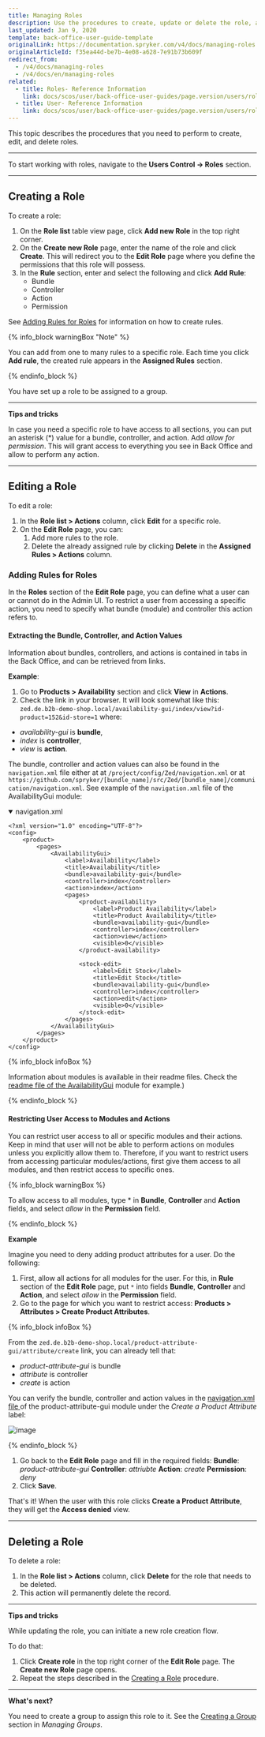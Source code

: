 ```yaml
---
title: Managing Roles
description: Use the procedures to create, update or delete the role, add a rule for the role, and assign the role to a group in the Back Office.
last_updated: Jan 9, 2020
template: back-office-user-guide-template
originalLink: https://documentation.spryker.com/v4/docs/managing-roles
originalArticleId: f35ea44d-be7b-4e08-a628-7e91b73b609f
redirect_from:
  - /v4/docs/managing-roles
  - /v4/docs/en/managing-roles
related:
  - title: Roles- Reference Information
    link: docs/scos/user/back-office-user-guides/page.version/users/roles-groups-and-users/references/roles-reference-information.html
  - title: User- Reference Information
    link: docs/scos/user/back-office-user-guides/page.version/users/roles-groups-and-users/references/user-reference-information.html
---
```


This topic describes the procedures that you need to perform to create, edit, and delete roles.
***

To start working with roles, navigate to the **Users Control -> Roles** section.
***

## Creating a Role

To create a role:
1. On the **Role list** table view page, click **Add new Role** in the top right corner.
2. On the **Create new Role** page, enter the name of the role and click **Create**.
This will redirect you to the **Edit Role** page where you define the permissions that this role will possess.
3. In the **Rule** section, enter and select the following and click **Add Rule**:
    * Bundle
    * Controller
    * Action
    * Permission

See [Adding Rules for Roles](/docs/scos/user/back-office-user-guides/{{page.version}}/users/roles-groups-and-users/managing-roles.html#adding-rules-for-roles) for information on how to create rules.

{% info_block warningBox "Note" %}

You can add from one to many rules to a specific role. Each time you click **Add rule**, the created rule appears in the **Assigned Rules** section.

{% endinfo_block %}

You have set up a role to be assigned to a group.
***

**Tips and tricks**

In case you need a specific role to have access to all sections, you can put an asterisk (*) value for a bundle, controller, and action. Add _allow for permission_. This will grant access to everything you see in Back Office and allow to perform any action.
***

## Editing a Role

To edit a role:

1. In the **Role list > Actions** column, click **Edit** for a specific role.  
2. On the **Edit Role** page, you can:
    1. Add more rules to the role.
    2. Delete the already assigned rule by clicking **Delete** in the **Assigned Rules > Actions** column.

### Adding Rules for Roles

In the **Roles** section of the **Edit Role** page, you can define what a user can or cannot do in the Admin UI. To restrict a user from accessing a specific action, you need to specify what bundle (module) and controller this action refers to.

#### Extracting the Bundle, Controller, and Action Values

Information about bundles, controllers, and actions is contained in tabs in the Back Office, and can be retrieved from links.

**Example**:
1. Go to **Products > Availability** section and click **View** in **Actions**.
2. Check the link in your browser. It will look somewhat like this: `zed.de.b2b-demo-shop.local/availability-gui/index/view?id-product=152&id-store=1`
where:
  - *availability-gui* is **bundle**,
  - *index* is **controller**,
  - *view* is **action**.

The bundle, controller and action values can also be found in the `navigation.xml` file either at
at `/project/config/Zed/navigation.xml` or at ```https://github.com/spryker/[bundle_name]/src/Zed/[bundle_name]/communication/navigation.xml```.
See example of the `navigation.xml` file of the AvailabilityGui module:

<details open>
<summary markdown='span'>navigation.xml</summary>

```
<?xml version="1.0" encoding="UTF-8"?>
<config>
    <product>
        <pages>
            <AvailabilityGui>
                <label>Availability</label>
                <title>Availability</title>
                <bundle>availability-gui</bundle>
                <controller>index</controller>
                <action>index</action>
                <pages>
                    <product-availability>
                        <label>Product Availability</label>
                        <title>Product Availability</title>
                        <bundle>availability-gui</bundle>
                        <controller>index</controller>
                        <action>view</action>
                        <visible>0</visible>
                    </product-availability>

                    <stock-edit>
                        <label>Edit Stock</label>
                        <title>Edit Stock</title>
                        <bundle>availability-gui</bundle>
                        <controller>index</controller>
                        <action>edit</action>
                        <visible>0</visible>
                    </stock-edit>
                </pages>
            </AvailabilityGui>
        </pages>
    </product>
</config>
```

</details>

{% info_block infoBox %}

Information about modules is available in their readme files. Check the [readme file of the AvailabilityGui](https://github.com/spryker/availability-gui/blob/master/README.md) module for example.)

{% endinfo_block %}

#### Restricting User Access to Modules and Actions

You can restrict user access to all or specific modules and their actions.
Keep in mind that user will not be able to perform actions on modules unless you explicitly allow them to. Therefore, if you want to restrict users from accessing particular modules/actions, first give them access to all modules, and then restrict access to specific ones.

{% info_block warningBox %}

To allow access to all modules, type * in **Bundle**, **Controller** and **Action** fields, and select _allow_ in the **Permission** field.

{% endinfo_block %}

**Example**

Imagine you need to deny adding product attributes for a user. Do the following:
1. First, allow all actions for all modules for the user. For this, in **Rule** section of the **Edit Role** page, put `*` into fields **Bundle**, **Controller** and **Action**, and select _allow_ in the **Permission** field.
2.  Go to the page for which you want to restrict access: **Products > Attributes > Create Product Attributes**.

{% info_block infoBox %}

From the `zed.de.b2b-demo-shop.local/product-attribute-gui/attribute/create` link, you can already tell that:
* _product-attribute-gui_ is bundle
* _attribute_ is controller
* _create_ is action

You can verify the bundle, controller and action values in the [navigation.xml file ](https://github.com/spryker/product-attribute-gui/blob/master/src/Spryker/Zed/ProductAttributeGui/Communication/navigation.xml) of the product-attribute-gui module under the *Create a Product Attribute* label:

![image](https://spryker.s3.eu-central-1.amazonaws.com/docs/User+Guides/Back+Office+User+Guides/Users+Control/Roles%2C+Groups+and+Users/Managing+Roles/Create+attribute.png)

{% endinfo_block %}

1. Go back to the **Edit Role** page and fill in the required fields:
**Bundle**: _product-attribute-gui_
**Controller**: _attriubte_
**Action**: _create_
**Permission**: _deny_
4. Click **Save**.

That's it! When the user with this role clicks **Create a Product Attribute**, they will get the **Access denied** view.
***

## Deleting a Role

To delete a role:
1. In the **Role list > Actions** column, click **Delete** for the role that needs to be deleted.
2. This action will permanently delete the record.
***
**Tips and tricks**

While updating the role, you can initiate a new role creation flow.

To do that:
1. Click **Create role** in the top right corner of the **Edit Role** page.
    The **Create new Role** page opens.
2. Repeat the steps described in the [Creating a Role](/docs/scos/user/back-office-user-guides/{{page.version}}/users/roles-groups-and-users/managing-roles.html#creating-a-role) procedure.

***

**What's next?**

You need to create a group to assign this role to it. See the [Creating a Group](/docs/scos/user/back-office-user-guides/{{page.version}}/users/managing-user-groups/creating-user-groups.html#creating-a-group) section in _Managing Groups_.
